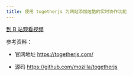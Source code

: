 ```yaml
---
title: 使用 togetherjs 为网站添加炫酷的实时协作功能
---
```


[到 B 站观看视频](https://www.bilibili.com/video/av97037747?from=search&seid=1460370667010481794)

参考资料：

* 官网地址 https://togetherjs.com/

* 源码 https://github.com/mozilla/togetherjs
